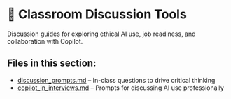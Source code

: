 # 💬 Classroom Discussion Tools

Discussion guides for exploring ethical AI use, job readiness, and collaboration with Copilot.

## Files in this section:
- [discussion_prompts.md](discussion_prompts.md) – In-class questions to drive critical thinking
- [copilot_in_interviews.md](copilot_in_interviews.md) – Prompts for discussing AI use professionally

